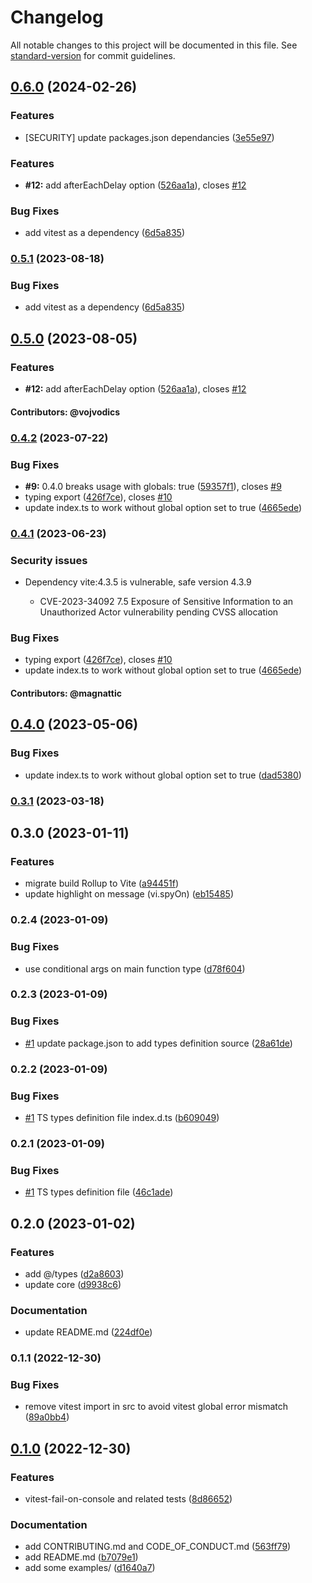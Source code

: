 # Changelog

All notable changes to this project will be documented in this file. See [standard-version](https://github.com/conventional-changelog/standard-version) for commit guidelines.

## [0.6.0](https://github.com/thomasbrodusch/vitest-fail-on-console/compare/v0.4.2...v0.6.0) (2024-02-26)

### Features
* [SECURITY] update packages.json dependancies ([3e55e97](https://github.com/thomasbrodusch/vitest-fail-on-console/commit/3e55e97181121ace8b90ca4fbccbd5d927ea47f1))

### Features

* **#12:** add afterEachDelay option ([526aa1a](https://github.com/thomasbrodusch/vitest-fail-on-console/commits/526aa1a3e3d40a77669de8bc1d33ae48dafed750)), closes [#12](https://github.com/thomasbrodusch/vitest-fail-on-console/issues/12)


### Bug Fixes

* add vitest as a dependency ([6d5a835](https://github.com/thomasbrodusch/vitest-fail-on-console/commits/6d5a835467270142b8265b8f6c69b02740dfedc3))

### [0.5.1](https://github.com/thomasbrodusch/vitest-fail-on-console/compare/v0.4.2...v0.5.1) (2023-08-18)


### Bug Fixes

* add vitest as a dependency ([6d5a835](https://github.com/thomasbrodusch/vitest-fail-on-console/commits/6d5a835467270142b8265b8f6c69b02740dfedc3))

## [0.5.0](https://github.com/thomasbrodusch/vitest-fail-on-console/compare/v0.4.2...v0.5.0) (2023-08-05)


### Features

* **#12:** add afterEachDelay option ([526aa1a](https://github.com/thomasbrodusch/vitest-fail-on-console/commits/526aa1a3e3d40a77669de8bc1d33ae48dafed750)), closes [#12](https://github.com/thomasbrodusch/vitest-fail-on-console/issues/12)

#### Contributors: @vojvodics

### [0.4.2](https://github.com/thomasbrodusch/vitest-fail-on-console/compare/v0.3.1...v0.4.2) (2023-07-22)


### Bug Fixes

* **#9:** 0.4.0 breaks usage with globals: true ([59357f1](https://github.com/thomasbrodusch/vitest-fail-on-console/commits/59357f19f5667881a8e736ca93bf88bfeeca1394)), closes [#9](https://github.com/thomasbrodusch/vitest-fail-on-console/issues/9)
* typing export ([426f7ce](https://github.com/thomasbrodusch/vitest-fail-on-console/commits/426f7ce55259eb525fcc560928acfa5780310e1b)), closes [#10](https://github.com/thomasbrodusch/vitest-fail-on-console/issues/10)
* update index.ts to work without global option set to true ([4665ede](https://github.com/thomasbrodusch/vitest-fail-on-console/commits/4665ede23d9d5c109f96868536ce2c60398f361b))

### [0.4.1](https://github.com/thomasbrodusch/vitest-fail-on-console/compare/v0.3.1...v0.4.1) (2023-06-23)

### Security issues
* Dependency vite:4.3.5 is vulnerable, safe version 4.3.9
    
  * CVE-2023-34092 7.5 Exposure of Sensitive Information to an Unauthorized Actor vulnerability pending CVSS allocation

### Bug Fixes

* typing export ([426f7ce](https://github.com/thomasbrodusch/vitest-fail-on-console/commits/426f7ce55259eb525fcc560928acfa5780310e1b)), closes [#10](https://github.com/thomasbrodusch/vitest-fail-on-console/issues/10)
* update index.ts to work without global option set to true ([4665ede](https://github.com/thomasbrodusch/vitest-fail-on-console/commits/4665ede23d9d5c109f96868536ce2c60398f361b))

#### Contributors: @magnattic

## [0.4.0](https://github.com/thomasbrodusch/vitest-fail-on-console/compare/v0.3.1...v0.4.0) (2023-05-06)


### Bug Fixes

* update index.ts to work without global option set to true ([dad5380](https://github.com/thomasbrodusch/vitest-fail-on-console/commits/dad53805d0b80ba9c3cb92d5162040be3fcfaa12))

### [0.3.1](https://github.com/thomasbrodusch/vitest-fail-on-console/compare/v0.3.0...v0.3.1) (2023-03-18)

## 0.3.0 (2023-01-11)


### Features

* migrate build Rollup to Vite ([a94451f](https://github.com/thomasbrodusch/vitest-fail-on-console/commits/a94451f2dd21a29d51b4f3617e4b6bb96d35516f))
* update highlight on message (vi.spyOn) ([eb15485](https://github.com/thomasbrodusch/vitest-fail-on-console/commits/eb1548512d0fe3f01c49c92024e056b2987928db))


### 0.2.4 (2023-01-09)


### Bug Fixes

* use conditional args on main function type ([d78f604](https://github.com/thomasbrodusch/vitest-fail-on-console/commits/d78f60497cdfa0f1103de5188f495aa7904ff1f8))


### 0.2.3 (2023-01-09)


### Bug Fixes

* [#1](https://github.com/thomasbrodusch/vitest-fail-on-console/issues/1) update package.json to add types definition source ([28a61de](https://github.com/thomasbrodusch/vitest-fail-on-console/commits/28a61de151e8b2aec74bbbd5ad0752e452b6dd97))

### 0.2.2 (2023-01-09)


### Bug Fixes

* [#1](https://github.com/thomasbrodusch/vitest-fail-on-console/issues/1) TS types definition file index.d.ts ([b609049](https://github.com/thomasbrodusch/vitest-fail-on-console/commits/b609049f8bcea3c0bf0fa37d855f1b05dfebd125))

### 0.2.1 (2023-01-09)


### Bug Fixes

* [#1](https://github.com/thomasbrodusch/vitest-fail-on-console/issues/1) TS types definition file ([46c1ade](https://github.com/thomasbrodusch/vitest-fail-on-console/commits/46c1adeb15ab1277a3107734d0006b5f0fb1085f))


## 0.2.0 (2023-01-02)


### Features

* add @/types ([d2a8603](https://github.com/thomasbrodusch/vitest-fail-on-console/commits/d2a8603e9740f0aadea935c866ee5dc0be2427b9))
* update core ([d9938c6](https://github.com/thomasbrodusch/vitest-fail-on-console/commits/d9938c643d0e627b74f40c91c6237300a81b387c))

### Documentation

* update README.md ([224df0e](https://github.com/thomasbrodusch/vitest-fail-on-console/commits/224df0e2b41837016adb2a92fba3197171e2c2d1))

### 0.1.1 (2022-12-30)


### Bug Fixes

* remove vitest import in src to avoid vitest global error mismatch ([89a0bb4](https://github.com/thomasbrodusch/vitest-fail-on-console/commits/89a0bb47205946b4319a88e2597b464d470a1d1e))


## [0.1.0](https://github.com/thomasbrodusch/vitest-fail-on-console/compare/v0.0.2...v0.1.0) (2022-12-30)


### Features

* vitest-fail-on-console and related tests ([8d86652](https://github.com/thomasbrodusch/vitest-fail-on-console/commits/8d86652f2c858d7bd5a364d7947b11968611bd5d))


### Documentation

* add CONTRIBUTING.md and CODE_OF_CONDUCT.md ([563ff79](https://github.com/thomasbrodusch/vitest-fail-on-console/commits/563ff79765590a2f686b0669cb2e2ac2aab1ef23))
* add README.md ([b7079e1](https://github.com/thomasbrodusch/vitest-fail-on-console/commits/b7079e1ae514ca1b855717938a369b4ffe3baab7))
* add some examples/ ([d1640a7](https://github.com/thomasbrodusch/vitest-fail-on-console/commits/d1640a713944c3bff2a319d4f19e5a6ffd34767b))
